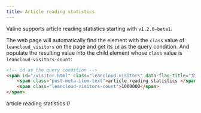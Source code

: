 ```yaml
---
title: Article reading statistics
---
```


Valine supports article reading statistics starting with `v1.2.0-beta1`.

The web page will automatically find the element with the `class` value of `leancloud_visitors` on the page and get its `id` as the query condition. And populate the resulting value into the child element whose `class` value is `leancloud-visitors-count`:

``` html
<!-- id as the query condition -->
<span id="/visitor.html" class="leancloud_visitors" data-flag-title="文章阅读量统计">
    <span class="post-meta-item-text">article reading statistics </span>
    <span class="leancloud-visitors-count">1000000</span>
</span>
```
<span id="/visitor.html" class="leancloud_visitors" data-flag-title="文章阅读量统计">
    <span class="post-meta-item-text"> article reading statistics </span>
    <i class="leancloud-visitors-count">0</i>
</span>